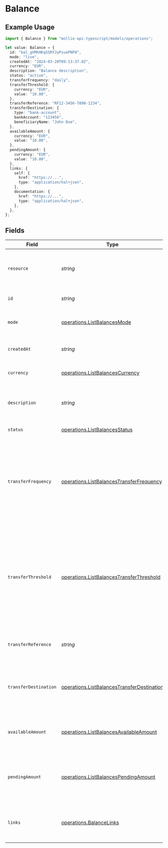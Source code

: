 # Balance

## Example Usage

```typescript
import { Balance } from "mollie-api-typescript/models/operations";

let value: Balance = {
  id: "bal_gVMhHKqSSRYJyPsuoPNFH",
  mode: "live",
  createdAt: "2024-03-20T09:13:37.0Z",
  currency: "EUR",
  description: "Balance description",
  status: "active",
  transferFrequency: "daily",
  transferThreshold: {
    currency: "EUR",
    value: "10.00",
  },
  transferReference: "RF12-3456-7890-1234",
  transferDestination: {
    type: "bank-account",
    bankAccount: "123456",
    beneficiaryName: "John Doe",
  },
  availableAmount: {
    currency: "EUR",
    value: "10.00",
  },
  pendingAmount: {
    currency: "EUR",
    value: "10.00",
  },
  links: {
    self: {
      href: "https://...",
      type: "application/hal+json",
    },
    documentation: {
      href: "https://...",
      type: "application/hal+json",
    },
  },
};
```

## Fields

| Field                                                                                                                                                                                                                                    | Type                                                                                                                                                                                                                                     | Required                                                                                                                                                                                                                                 | Description                                                                                                                                                                                                                              | Example                                                                                                                                                                                                                                  |
| ---------------------------------------------------------------------------------------------------------------------------------------------------------------------------------------------------------------------------------------- | ---------------------------------------------------------------------------------------------------------------------------------------------------------------------------------------------------------------------------------------- | ---------------------------------------------------------------------------------------------------------------------------------------------------------------------------------------------------------------------------------------- | ---------------------------------------------------------------------------------------------------------------------------------------------------------------------------------------------------------------------------------------- | ---------------------------------------------------------------------------------------------------------------------------------------------------------------------------------------------------------------------------------------- |
| `resource`                                                                                                                                                                                                                               | *string*                                                                                                                                                                                                                                 | :heavy_minus_sign:                                                                                                                                                                                                                       | Indicates the response contains a balance object. Will always contain the string `balance` for this endpoint.                                                                                                                            | balance                                                                                                                                                                                                                                  |
| `id`                                                                                                                                                                                                                                     | *string*                                                                                                                                                                                                                                 | :heavy_minus_sign:                                                                                                                                                                                                                       | The identifier uniquely referring to this balance.                                                                                                                                                                                       | bal_gVMhHKqSSRYJyPsuoPNFH                                                                                                                                                                                                                |
| `mode`                                                                                                                                                                                                                                   | [operations.ListBalancesMode](../../models/operations/listbalancesmode.md)                                                                                                                                                               | :heavy_minus_sign:                                                                                                                                                                                                                       | Whether this entity was created in live mode or in test mode.                                                                                                                                                                            | live                                                                                                                                                                                                                                     |
| `createdAt`                                                                                                                                                                                                                              | *string*                                                                                                                                                                                                                                 | :heavy_minus_sign:                                                                                                                                                                                                                       | The entity's date and time of creation, in [ISO 8601](https://en.wikipedia.org/wiki/ISO_8601) format.                                                                                                                                    | 2024-03-20T09:13:37.0Z                                                                                                                                                                                                                   |
| `currency`                                                                                                                                                                                                                               | [operations.ListBalancesCurrency](../../models/operations/listbalancescurrency.md)                                                                                                                                                       | :heavy_minus_sign:                                                                                                                                                                                                                       | The balance's ISO 4217 currency code.                                                                                                                                                                                                    | EUR                                                                                                                                                                                                                                      |
| `description`                                                                                                                                                                                                                            | *string*                                                                                                                                                                                                                                 | :heavy_minus_sign:                                                                                                                                                                                                                       | The description or name of the balance. Can be used to denote the purpose of the balance.                                                                                                                                                | Balance description                                                                                                                                                                                                                      |
| `status`                                                                                                                                                                                                                                 | [operations.ListBalancesStatus](../../models/operations/listbalancesstatus.md)                                                                                                                                                           | :heavy_minus_sign:                                                                                                                                                                                                                       | The status of the balance.                                                                                                                                                                                                               | active                                                                                                                                                                                                                                   |
| `transferFrequency`                                                                                                                                                                                                                      | [operations.ListBalancesTransferFrequency](../../models/operations/listbalancestransferfrequency.md)                                                                                                                                     | :heavy_minus_sign:                                                                                                                                                                                                                       | The frequency with which the available amount on the balance will be settled to the configured transfer<br/>destination.<br/><br/>Settlements created during weekends or on bank holidays will take place on the next business day.      | daily                                                                                                                                                                                                                                    |
| `transferThreshold`                                                                                                                                                                                                                      | [operations.ListBalancesTransferThreshold](../../models/operations/listbalancestransferthreshold.md)                                                                                                                                     | :heavy_minus_sign:                                                                                                                                                                                                                       | The minimum amount configured for scheduled automatic settlements. As soon as the amount on the balance exceeds<br/>this threshold, the complete balance will be paid out to the transfer destination according to the configured<br/>frequency. |                                                                                                                                                                                                                                          |
| `transferReference`                                                                                                                                                                                                                      | *string*                                                                                                                                                                                                                                 | :heavy_minus_sign:                                                                                                                                                                                                                       | The transfer reference set to be included in all the transfers for this balance.                                                                                                                                                         | RF12-3456-7890-1234                                                                                                                                                                                                                      |
| `transferDestination`                                                                                                                                                                                                                    | [operations.ListBalancesTransferDestination](../../models/operations/listbalancestransferdestination.md)                                                                                                                                 | :heavy_minus_sign:                                                                                                                                                                                                                       | The destination where the available amount will be automatically transferred to according to the configured<br/>transfer frequency.                                                                                                      |                                                                                                                                                                                                                                          |
| `availableAmount`                                                                                                                                                                                                                        | [operations.ListBalancesAvailableAmount](../../models/operations/listbalancesavailableamount.md)                                                                                                                                         | :heavy_minus_sign:                                                                                                                                                                                                                       | The amount directly available on the balance, e.g. `{"currency":"EUR", "value":"100.00"}`.                                                                                                                                               |                                                                                                                                                                                                                                          |
| `pendingAmount`                                                                                                                                                                                                                          | [operations.ListBalancesPendingAmount](../../models/operations/listbalancespendingamount.md)                                                                                                                                             | :heavy_minus_sign:                                                                                                                                                                                                                       | The total amount that is queued to be transferred to your balance. For example, a credit card payment can take a<br/>few days to clear.                                                                                                  |                                                                                                                                                                                                                                          |
| `links`                                                                                                                                                                                                                                  | [operations.BalanceLinks](../../models/operations/balancelinks.md)                                                                                                                                                                       | :heavy_minus_sign:                                                                                                                                                                                                                       | An object with several relevant URLs. Every URL object will contain an `href` and a `type` field.                                                                                                                                        |                                                                                                                                                                                                                                          |